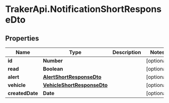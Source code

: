 # TrakerApi.NotificationShortResponseDto

## Properties

Name | Type | Description | Notes
------------ | ------------- | ------------- | -------------
**id** | **Number** |  | [optional] 
**read** | **Boolean** |  | [optional] 
**alert** | [**AlertShortResponseDto**](AlertShortResponseDto.md) |  | [optional] 
**vehicle** | [**VehicleShortResponseDto**](VehicleShortResponseDto.md) |  | [optional] 
**createdDate** | **Date** |  | [optional] 


